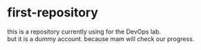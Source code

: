 # first-repository
this is a repository currently using for the DevOps lab.
<br>
but it is a dummy account. because mam will check our progress.
